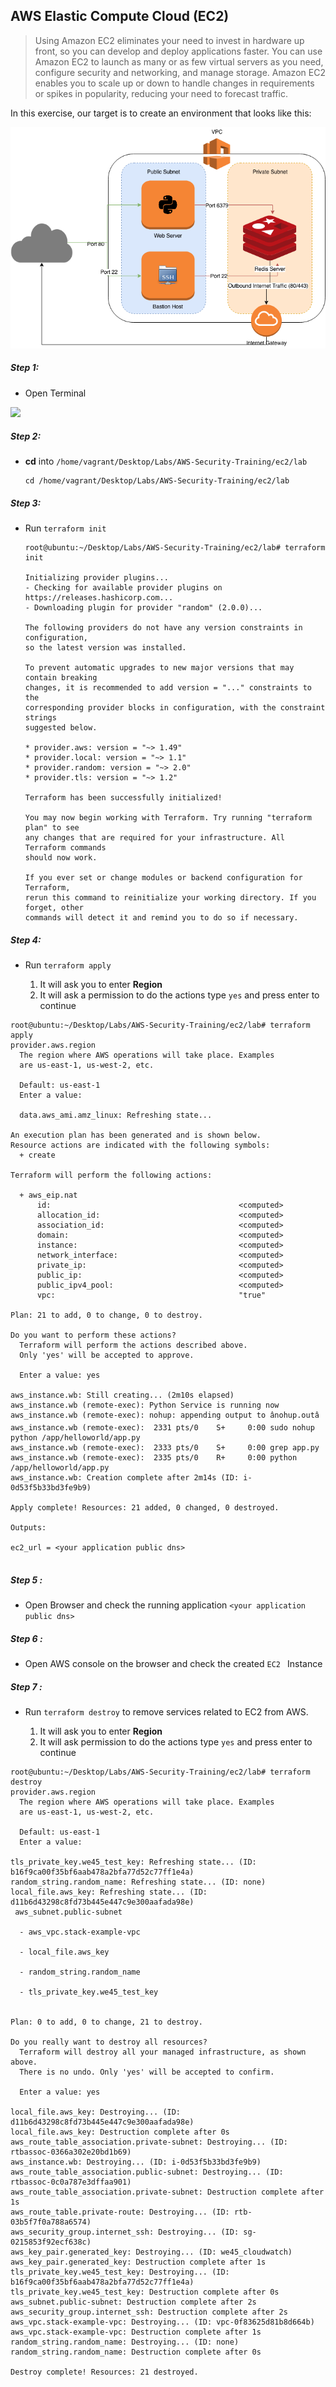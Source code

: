 ## AWS Elastic Compute Cloud (EC2)

>Using Amazon EC2 eliminates your need to invest in hardware up
 front, so you can develop and deploy applications faster.
  You can use Amazon EC2 to launch as many or as few virtual servers as you need, configure security and networking, and manage storage. Amazon EC2 enables you to scale up or down to handle changes in requirements or spikes in popularity,
 reducing your need to forecast traffic.


In this exercise, our target is to create an environment that looks like this:

![](img/VPC_Subnet.png)


##### Step 1:

* Open Terminal

![](img/terminal.png)

##### Step 2:

*  **cd** into  `/home/vagrant/Desktop/Labs/AWS-Security-Training/ec2/lab`

    ```commandline
    cd /home/vagrant/Desktop/Labs/AWS-Security-Training/ec2/lab
    ```
##### Step 3:

* Run `terraform init`

    ```commandline
    root@ubuntu:~/Desktop/Labs/AWS-Security-Training/ec2/lab# terraform init
    
    Initializing provider plugins...
    - Checking for available provider plugins on https://releases.hashicorp.com...
    - Downloading plugin for provider "random" (2.0.0)...
    
    The following providers do not have any version constraints in configuration,
    so the latest version was installed.
    
    To prevent automatic upgrades to new major versions that may contain breaking
    changes, it is recommended to add version = "..." constraints to the
    corresponding provider blocks in configuration, with the constraint strings
    suggested below.
    
    * provider.aws: version = "~> 1.49"
    * provider.local: version = "~> 1.1"
    * provider.random: version = "~> 2.0"
    * provider.tls: version = "~> 1.2"
    
    Terraform has been successfully initialized!
    
    You may now begin working with Terraform. Try running "terraform plan" to see
    any changes that are required for your infrastructure. All Terraform commands
    should now work.
    
    If you ever set or change modules or backend configuration for Terraform,
    rerun this command to reinitialize your working directory. If you forget, other
    commands will detect it and remind you to do so if necessary.
    
    ```


##### Step 4:

* Run `terraform apply`

    1. It will ask you to enter **Region**
    2. It will ask a permission to do the actions type `yes` and press enter to continue
    
```commandline
root@ubuntu:~/Desktop/Labs/AWS-Security-Training/ec2/lab# terraform apply
provider.aws.region
  The region where AWS operations will take place. Examples
  are us-east-1, us-west-2, etc.

  Default: us-east-1
  Enter a value:
  
  data.aws_ami.amz_linux: Refreshing state...

An execution plan has been generated and is shown below.
Resource actions are indicated with the following symbols:
  + create

Terraform will perform the following actions:

  + aws_eip.nat
      id:                                          <computed>
      allocation_id:                               <computed>
      association_id:                              <computed>
      domain:                                      <computed>
      instance:                                    <computed>
      network_interface:                           <computed>
      private_ip:                                  <computed>
      public_ip:                                   <computed>
      public_ipv4_pool:                            <computed>
      vpc:                                         "true"

Plan: 21 to add, 0 to change, 0 to destroy.

Do you want to perform these actions?
  Terraform will perform the actions described above.
  Only 'yes' will be accepted to approve.

  Enter a value: yes

aws_instance.wb: Still creating... (2m10s elapsed)
aws_instance.wb (remote-exec): Python Service is running now
aws_instance.wb (remote-exec): nohup: appending output to ânohup.outâ
aws_instance.wb (remote-exec):  2331 pts/0    S+     0:00 sudo nohup python /app/helloworld/app.py
aws_instance.wb (remote-exec):  2333 pts/0    S+     0:00 grep app.py
aws_instance.wb (remote-exec):  2335 pts/0    R+     0:00 python /app/helloworld/app.py
aws_instance.wb: Creation complete after 2m14s (ID: i-0d53f5b33bd3fe9b9)

Apply complete! Resources: 21 added, 0 changed, 0 destroyed.

Outputs:

ec2_url = <your application public dns>


```

##### Step 5 :

* Open Browser and check the running application `<your application public dns>`


##### Step 6 :

* Open AWS console on the browser and check the created `EC2 ` Instance

##### Step 7 :
 
 * Run `terraform destroy` to remove services related to EC2 from AWS.
 
    1. It will ask you to enter **Region**
    2. It will ask permission to do the actions type `yes` and press enter to continue 
  
```commandline
root@ubuntu:~/Desktop/Labs/AWS-Security-Training/ec2/lab# terraform destroy
provider.aws.region
  The region where AWS operations will take place. Examples
  are us-east-1, us-west-2, etc.

  Default: us-east-1
  Enter a value: 

tls_private_key.we45_test_key: Refreshing state... (ID: b16f9ca00f35bf6aab478a2bfa77d52c77ff1e4a)
random_string.random_name: Refreshing state... (ID: none)
local_file.aws_key: Refreshing state... (ID: d11b6d43298c8fd73b445e447c9e300aafada98e)
 aws_subnet.public-subnet

  - aws_vpc.stack-example-vpc

  - local_file.aws_key

  - random_string.random_name

  - tls_private_key.we45_test_key


Plan: 0 to add, 0 to change, 21 to destroy.

Do you really want to destroy all resources?
  Terraform will destroy all your managed infrastructure, as shown above.
  There is no undo. Only 'yes' will be accepted to confirm.

  Enter a value: yes

local_file.aws_key: Destroying... (ID: d11b6d43298c8fd73b445e447c9e300aafada98e)
local_file.aws_key: Destruction complete after 0s
aws_route_table_association.private-subnet: Destroying... (ID: rtbassoc-0366a302e20bd1b69)
aws_instance.wb: Destroying... (ID: i-0d53f5b33bd3fe9b9)
aws_route_table_association.public-subnet: Destroying... (ID: rtbassoc-0c0a787e3dffaa901)
aws_route_table_association.private-subnet: Destruction complete after 1s
aws_route_table.private-route: Destroying... (ID: rtb-03b5f7f0a788a6574)
aws_security_group.internet_ssh: Destroying... (ID: sg-0215853f92ecf638c)
aws_key_pair.generated_key: Destroying... (ID: we45_cloudwatch)
aws_key_pair.generated_key: Destruction complete after 1s
tls_private_key.we45_test_key: Destroying... (ID: b16f9ca00f35bf6aab478a2bfa77d52c77ff1e4a)
tls_private_key.we45_test_key: Destruction complete after 0s
aws_subnet.public-subnet: Destruction complete after 2s
aws_security_group.internet_ssh: Destruction complete after 2s
aws_vpc.stack-example-vpc: Destroying... (ID: vpc-0f83625d81b8d664b)
aws_vpc.stack-example-vpc: Destruction complete after 1s
random_string.random_name: Destroying... (ID: none)
random_string.random_name: Destruction complete after 0s

Destroy complete! Resources: 21 destroyed.

  
```
